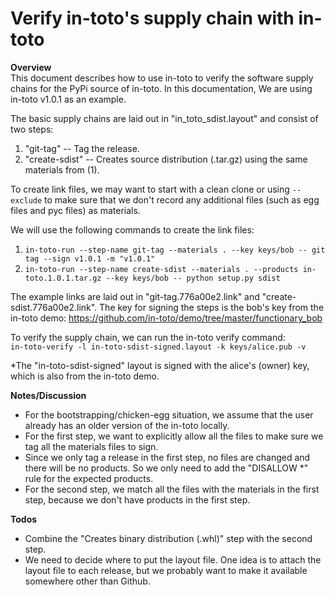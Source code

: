 Verify in-toto's supply chain with in-toto
===========================================

**Overview**  
This document describes how to use in-toto to verify the software supply chains for the PyPi source of in-toto. In this documentation, We are using in-toto v1.0.1 as an example.

The basic supply chains are laid out in "in_toto_sdist.layout" and consist of two steps:

1. "git-tag" -- Tag the release.
2. "create-sdist" -- Creates source distribution (.tar.gz) using the same materials from (1).

To create link files, we may want to start with a clean clone or using ```--exclude``` to make sure that we don't record any additional files (such as egg files and pyc files) as materials.

We will use the following commands to create the link files:

1. ```in-toto-run --step-name git-tag --materials . --key keys/bob -- git tag --sign v1.0.1 -m "v1.0.1"```
2. ```in-toto-run --step-name create-sdist --materials . --products in-toto.1.0.1.tar.gz --key keys/bob -- python setup.py sdist```

The example links are laid out in "git-tag.776a00e2.link" and "create-sdist.776a00e2.link". The key for signing the steps is the bob's key from the in-toto demo: https://github.com/in-toto/demo/tree/master/functionary_bob

To verify the supply chain, we can run the in-toto verify command:  
```in-toto-verify -l in-toto-sdist-signed.layout -k keys/alice.pub -v```

*The "in-toto-sdist-signed" layout is signed with the alice's (owner) key, which is also from the in-toto demo. 

**Notes/Discussion**  

- For the bootstrapping/chicken-egg situation, we assume that the user already has an older version of the in-toto locally.
- For the first step, we want to explicitly allow all the files to make sure we tag all the materials files to sign.
- Since we only tag a release in the first step, no files are changed and there will be no products. So we only need to add the "DISALLOW *" rule for the expected products.
- For the second step, we match all the files with the materials in the first step, because we don't have products in the first step.

**Todos**

- Combine the "Creates binary distribution (.whl)" step with the second step.
- We need to decide where to put the layout file. One idea is to attach the layout file to each release, but we probably want to make it available somewhere other than Github.
